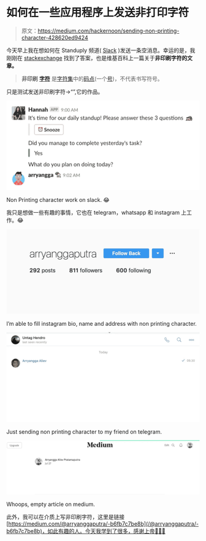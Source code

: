 # 如何在一些应用程序上发送非打印字符

> 原文：<https://medium.com/hackernoon/sending-non-printing-character-428620ed9424>

今天早上我在想如何在 Standuply 频道( [Slack](https://hackernoon.com/tagged/slack) )发送一条空消息。幸运的是，我刚刚在 [stackexchange](https://android.stackexchange.com/questions/67755/how-to-insert-blank-character-in-whatsapp) 找到了答案，也是维基百科上一篇关于**非印刷字符的文章。**

> **非印刷** [**字符**](https://hackernoon.com/tagged/character) 是[字符集](https://en.wikipedia.org/wiki/Character_encoding)中的[码点](https://en.wikipedia.org/wiki/Code_point)(一个[号](https://en.wikipedia.org/wiki/Number))，不代表书写符号。

只是测试发送非印刷字符→“‏‏‎”,它的作品。

![](img/c6d0d89c2c526c24d6550fcf48b19d87.png)

Non Printing character work on slack. 😂

我只是想做一些有趣的事情，它也在 telegram，whatsapp 和 instagram 上工作。😂

![](img/e0cdcf61b1c8db1bfa9eb38067d35cff.png)

I’m able to fill instagram bio, name and address with non printing character.

![](img/9fb60c64d2a107292861628c88370040.png)

Just sending non printing character to my friend on telegram.

![](img/5e3dc1cde5c8fa4f1333c64d1dc334f7.png)

Whoops, empty article on medium.

此外，我可以在介质上写非印刷字符，这里是链接[https://medium.com/@arryanggaputra/-b6fb7c7be8b](/@arryanggaputra/-b6fb7c7be8b)，如此有趣的人。今天我学到了很多，感谢上帝🙏🏻😂